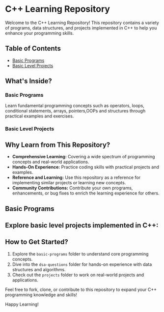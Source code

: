 # C++ Learning Repository

Welcome to the C++ Learning Repository! This repository contains a variety of programs, data structures, and projects implemented in C++ to help you enhance your programming skills.

## Table of Contents

- [Basic Programs](#basic-programs)
- [Basic Level Projects](#basic-level-projects)

## What's Inside?

### Basic Programs

Learn fundamental programming concepts such as operators, loops, conditional statements, arrays, pointers,OOPs and structures through practical examples and exercises.


### Basic Level Projects


## Why Learn from This Repository?

- **Comprehensive Learning:** Covering a wide spectrum of programming concepts and real-world applications.
- **Hands-On Experience:** Practice coding skills with practical projects and examples.
- **Reference and Learning:** Use this repository as a reference for implementing similar projects or learning new concepts.
- **Community Contributions:** Contribute your own programs, enhancements, or bug fixes to enrich the learning experience for others.



## Basic Programs


## Explore basic level projects implemented in C++:

## How to Get Started?

1. Explore the `basic-programs` folder to understand core programming concepts.
2. Dive into the `dsa-questions` folder for hands-on experience with data structures and algorithms.
3. Check out the `projects` folder to work on real-world projects and applications.

Feel free to fork, clone, or contribute to this repository to expand your C++ programming knowledge and skills!

Happy Learning!





